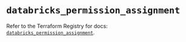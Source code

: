 # `databricks_permission_assignment`

Refer to the Terraform Registry for docs: [`databricks_permission_assignment`](https://registry.terraform.io/providers/databricks/databricks/1.73.0/docs/resources/permission_assignment).

